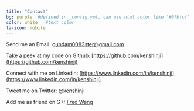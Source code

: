 ```yaml
---
title: "Contact"
bg: purple  #defined in _config.yml, can use html color like '#0fbfcf'
color: white   #text color
fa-icon: mobile
---
```


<i class="fa fa-envelope-o"></i> Send me an Email: <a href="mailto:gundam0083ster@gmail.com">gundam0083ster@gmail.com<a/>

<i class="fa fa-github-alt"></i> Take a peek at my code on Github: [https://github.com/kenshinji](https://github.com/kenshinji)

<i class="fa fa-linkedin"></i> Connect with me on LinkedIn: [https://www.linkedin.com/in/kenshinji](https://www.linkedin.com/in/kenshinji)

<i class="fa fa-twitter"></i> Tweet me on Twitter: [@kenshinji](https://twitter.com/kenshinji)

<i class="fa fa-google-plus"></i>Add me as friend on G+: [Fred Wang](https://google.com/+FredWang)